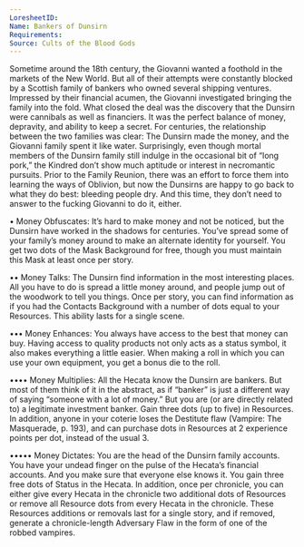 ```yaml
---
LoresheetID: 
Name: Bankers of Dunsirn
Requirements:
Source: Cults of the Blood Gods
---
```

Sometime around the 18th century, the Giovanni wanted a foothold in the markets of the New World. But all of their attempts were constantly blocked by a Scottish family of bankers who owned several shipping ventures. Impressed by their financial acumen, the Giovanni investigated bringing the family into the fold. What closed the deal was the discovery that the Dunsirn were cannibals as well as financiers. It was the perfect balance of money, depravity, and ability to keep a secret. For centuries, the relationship between the two families was clear: The Dunsirn made the money, and the Giovanni family spent it like water. Surprisingly, even though mortal members of the Dunsirn family still indulge in the occasional bit of “long pork,” the Kindred don’t show much aptitude or interest in necromantic pursuits. Prior to the Family Reunion, there was an effort to force them into learning the ways of Oblivion, but now the Dunsirns are happy to go back to what they do best: bleeding people dry. And this time, they don’t need to answer to the fucking Giovanni to do it, either.

• Money Obfuscates: It’s hard to make money and not be noticed, but the Dunsirn have worked in the shadows for centuries. You’ve spread some of your family’s money around to make an alternate identity for yourself. You get two dots of the Mask Background for free, though you must maintain this Mask at least once per story.

•• Money Talks: The Dunsirn find information in the most interesting places. All you have to do is spread a little money around, and people jump out of the woodwork to tell you things. Once per story, you can find information as if you had the Contacts Background with a number of dots equal to your Resources. This ability lasts for a single scene.

••• Money Enhances: You always have access to the best that money can buy. Having access to quality products not only acts as a status symbol, it also makes everything a little easier. When making a roll in which you can use your own equipment, you get a bonus die to the roll.

•••• Money Multiplies: All the Hecata know the Dunsirn are bankers. But most of them think of it in the abstract, as if “banker” is just a different way of saying “someone with a lot of money.” But you are (or are directly related to) a legitimate investment banker. Gain three dots (up to five) in Resources. In addition, anyone in your coterie loses the Destitute flaw (Vampire: The Masquerade, p. 193), and can purchase dots in Resources at 2 experience points per dot, instead of the usual 3.

••••• Money Dictates: You are the head of the Dunsirn family accounts. You have your undead finger on the pulse of the Hecata’s financial accounts. And you make sure that everyone else knows it. You gain three free dots of Status in the Hecata. In addition, once per chronicle, you can either give every Hecata in the chronicle two additional dots of Resources or remove all Resource dots from every Hecata in the chronicle. These Resources additions or removals last for a single story, and if removed, generate a chronicle-length Adversary Flaw in the form of one of the robbed vampires. 